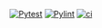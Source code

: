 [![Pytest](https://github.com/tommyvdv/mqtttossh/actions/workflows/pytest.yml/badge.svg)](https://github.com/tommyvdv/mqtttossh/actions/workflows/pytest.yml)
[![Pylint](https://github.com/tommyvdv/mqtttossh/actions/workflows/pylint.yml/badge.svg)](https://github.com/tommyvdv/mqtttossh/actions/workflows/pylint.yml)
[![ci](https://github.com/tommyvdv/mqtttossh/actions/workflows/docker-image.yml/badge.svg)](https://github.com/tommyvdv/mqtttossh/actions/workflows/docker-image.yml)
